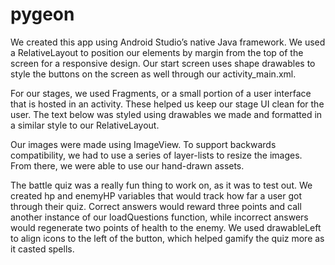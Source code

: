 # pygeon

We created this app using Android Studio’s native Java framework. We used a RelativeLayout to position our elements by margin from the top of the screen for a responsive design. Our start screen uses shape drawables to style the buttons on the screen as well through our activity_main.xml.

For our stages, we used Fragments, or a small portion of a user interface that is hosted in an activity. These helped us keep our stage UI clean for the user. The text below was styled using drawables we made and formatted in a similar style to our RelativeLayout.

Our images were made using ImageView. To support backwards compatibility, we had to use a series of layer-lists to resize the images. From there, we were able to use our hand-drawn assets.

The battle quiz was a really fun thing to work on, as it was to test out. We created hp and enemyHP variables that would track how far a user got through their quiz. Correct answers would reward three points and call another instance of our loadQuestions function, while incorrect answers would regenerate two points of health to the enemy. We used drawableLeft to align icons to the left of the button, which helped gamify the quiz more as it casted spells.

